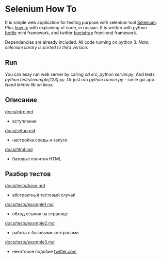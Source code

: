 Selenium How To
===============

It is simple web application for testing purpose with selenium tool [Selenium](http://seleniumhq.org/).
Plus [how to](https://bitbucket.org/B7W/seleniumhowto/src/default/docs) with explaining of code, in russian.
It is written with python [bottle](http://bottlepy.org/) mini framework,
and twitter [bootstrap](http://twitter.github.com/bootstrap/) front-end framework.

Dependencies are already included. All code running on python 3.
*Note, selenium library is ported to third version.*

Run
---

You can esay run web server by calling *cd src*; *python server.py*. And tests *python tests/example[123].py*.
Or just run *python runner.py* - simle gui app. *Need tkinter lib on linux.*

Описание
--------

[docs/intro.md](https://bitbucket.org/B7W/seleniumhowto/src/default/docs/intro.md)
 - вступление

[docs/setup.md](https://bitbucket.org/B7W/seleniumhowto/src/default/docs/setup.md)
 - настройка среды и запуск

[docs/html.md](https://bitbucket.org/B7W/seleniumhowto/src/default/docs/html.md)
 - базовые понятия HTML

Разбор тестов
-------------

[docs/tests/base.md](https://bitbucket.org/B7W/seleniumhowto/src/default/docs/tests/base.md)
 - абстрактный тестовый случай

[docs/tests/example1.md](https://bitbucket.org/B7W/seleniumhowto/src/default/docs/tests/example1.md)
 - обход ссылок на странице

[docs/tests/example2.md](https://bitbucket.org/B7W/seleniumhowto/src/default/docs/tests/example2.md)
 - работа с базовыми контролами

[docs/tests/example3.md](https://bitbucket.org/B7W/seleniumhowto/src/default/docs/tests/example3.md)
 - некоторое подобие [twitter.com](https://twitter.com)
